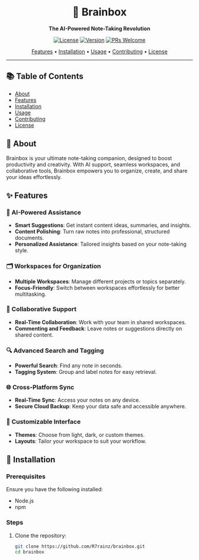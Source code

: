 <div align="center">

# 🧠 Brainbox

**The AI-Powered Note-Taking Revolution**

[![License](https://img.shields.io/badge/license-MIT-blue.svg)](https://opensource.org/licenses/MIT)
[![Version](https://img.shields.io/badge/version-1.0.0-green.svg)](https://semver.org)
[![PRs Welcome](https://img.shields.io/badge/PRs-welcome-brightgreen.svg)](http://makeapullrequest.com)

[Features](#-features) • [Installation](#-installation) • [Usage](#-usage) • [Contributing](#-contributing) • [License](#-license)

</div>

---

## 📚 Table of Contents

- [About](#-about)
- [Features](#-features)
- [Installation](#-installation)
- [Usage](#-usage)
- [Contributing](#-contributing)
- [License](#-license)

## 🌟 About

Brainbox is your ultimate note-taking companion, designed to boost productivity and creativity. With AI support, seamless workspaces, and collaborative tools, Brainbox empowers you to organize, create, and share your ideas effortlessly.

## ✨ Features

### 🚀 AI-Powered Assistance
- **Smart Suggestions**: Get instant content ideas, summaries, and insights.
- **Content Polishing**: Turn raw notes into professional, structured documents.
- **Personalized Assistance**: Tailored insights based on your note-taking style.

### 🗂️ Workspaces for Organization
- **Multiple Workspaces**: Manage different projects or topics separately.
- **Focus-Friendly**: Switch between workspaces effortlessly for better multitasking.

### 🤝 Collaborative Support
- **Real-Time Collaboration**: Work with your team in shared workspaces.
- **Commenting and Feedback**: Leave notes or suggestions directly on shared content.

### 🔍 Advanced Search and Tagging
- **Powerful Search**: Find any note in seconds.
- **Tagging System**: Group and label notes for easy retrieval.

### 🌐 Cross-Platform Sync
- **Real-Time Sync**: Access your notes on any device.
- **Secure Cloud Backup**: Keep your data safe and accessible anywhere.

### 🎨 Customizable Interface
- **Themes**: Choose from light, dark, or custom themes.
- **Layouts**: Tailor your workspace to suit your workflow.

## 🚀 Installation

### Prerequisites

Ensure you have the following installed:
- Node.js
- npm

### Steps

1. Clone the repository:
   ```bash
   git clone https://github.com/R7rainz/brainbox.git
   cd brainbox

